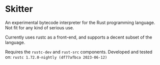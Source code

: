 # Skitter

An experimental bytecode interpreter for the Rust programming language. Not fit for any kind of serious use.

Currently uses rustc as a front-end, and supports a decent subset of the language. 

Requires the `rustc-dev` and `rust-src` components. Developed and tested on: `rustc 1.72.0-nightly (df77afbca 2023-06-12)`
